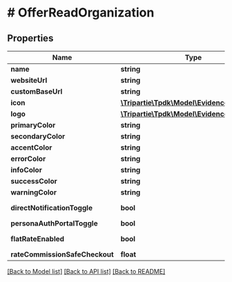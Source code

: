 # # OfferReadOrganization

## Properties

Name | Type | Description | Notes
------------ | ------------- | ------------- | -------------
**name** | **string** |  | [optional]
**websiteUrl** | **string** |  | [optional]
**customBaseUrl** | **string** |  | [optional]
**icon** | [**\Tripartie\Tpdk\Model\EvidenceReadMedia**](EvidenceReadMedia.md) |  | [optional]
**logo** | [**\Tripartie\Tpdk\Model\EvidenceReadMedia**](EvidenceReadMedia.md) |  | [optional]
**primaryColor** | **string** |  | [optional]
**secondaryColor** | **string** |  | [optional]
**accentColor** | **string** |  | [optional]
**errorColor** | **string** |  | [optional]
**infoColor** | **string** |  | [optional]
**successColor** | **string** |  | [optional]
**warningColor** | **string** |  | [optional]
**directNotificationToggle** | **bool** |  | [default to true]
**personaAuthPortalToggle** | **bool** |  |
**flatRateEnabled** | **bool** |  | [optional] [readonly]
**rateCommissionSafeCheckout** | **float** |  |

[[Back to Model list]](../../README.md#models) [[Back to API list]](../../README.md#endpoints) [[Back to README]](../../README.md)
